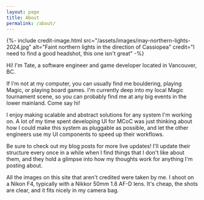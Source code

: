 ```yaml
---
layout: page
title: About
permalink: /about/
---
```


<div class="title-image">
    {%- include credit-image.html src="/assets/images/may-northern-lights-2024.jpg" alt="Faint northern lights in the direction of Cassiopea" credit="I need to find a good headshot, this one isn't great" -%}
</div>

Hi! I'm Tate, a software engineer and game developer located in Vancouver, BC.

If I'm not at my computer, you can usually find me bouldering, playing Magic, or playing board games. I'm currently deep into my local Magic tournament scene, so you can probably find me at any big events in the lower mainland. Come say hi!

I enjoy making scalable and abstract solutions for any system I'm working on. A lot of my time spent developing UI for MCoC was just thinking about how I could make this system as pluggable as possible, and let the other engineers use my UI components to speed up their workflows.

Be sure to check out my blog posts for more live updates! I'll update their structure every once in a while when I find things that I don't like about them, and they hold a glimpse into how my thoughts work for anything I'm posting about.

All the images on this site that aren't credited were taken by me. I shoot on a Nikon F4, typically with a Nikkor 50mm 1.8 AF-D lens. It's cheap, the shots are clear, and it fits nicely in my camera bag.